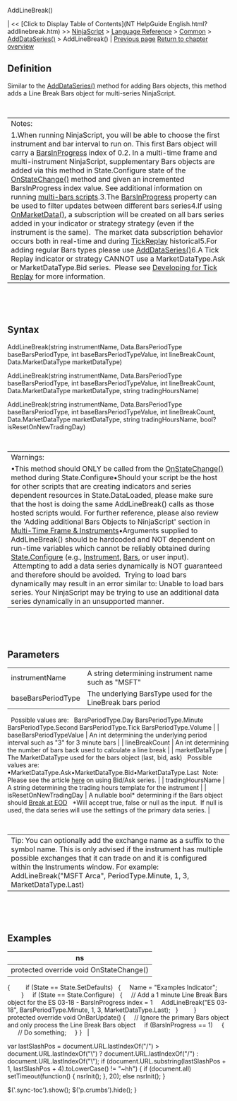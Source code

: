 ﻿










 


AddLineBreak()







| &lt;&lt; [Click to Display Table of Contents](NT HelpGuide English.html?addlinebreak.htm) &gt;&gt;
 [NinjaScript](ninjascript.htm) &gt; [Language Reference](language_reference_wip.htm) &gt; [Common](common.htm) &gt; [AddDataSeries()](adddataseries.htm) &gt;
AddLineBreak() | [Previous page](addkagi.htm)
[Return to chapter overview](adddataseries.htm)










Definition
----------


Similar to the [AddDataSeries()](adddataseries.htm) method for adding Bars objects, this method adds a Line Break Bars object for multi-series NinjaScript. 


 




|  |
| --- |
| Notes:  
1.When running NinjaScript, you will be able to choose the first instrument and bar interval to run on. This first Bars object will carry a [BarsInProgress](barsinprogress.htm) index of 0.2. In a multi-time frame and multi-instrument NinjaScript, supplementary Bars objects are added via this method in State.Configure state of the [OnStateChange()](onstatechange.htm) method and given an incremented BarsInProgress index value. See additional information on running [multi-bars scripts](multi-time_frame__instruments.htm).3.The [BarsInProgress](barsinprogress.htm) property can be used to filter updates between different bars series4.If using [OnMarketData()](onmarketdata.htm), a subscription will be created on all bars series added in your indicator or strategy strategy (even if the instrument is the same).  The market data subscription behavior occurs both in real-time and during [TickReplay](developing_for__tick_replay.htm) historical5.For adding regular Bars types please use [AddDataSeries()](adddataseries.htm)6.A Tick Replay indicator or strategy CANNOT use a MarketDataType.Ask or MarketDataType.Bid series.  Please see [Developing for Tick Replay](developing_for__tick_replay.htm) for more information. |



 


 


Syntax
------


AddLineBreak(string instrumentName, Data.BarsPeriodType baseBarsPeriodType, int baseBarsPeriodTypeValue, int lineBreakCount, Data.MarketDataType marketDataType)  

AddLineBreak(string instrumentName, Data.BarsPeriodType baseBarsPeriodType, int baseBarsPeriodTypeValue, int lineBreakCount, Data.MarketDataType marketDataType, string tradingHoursName)  

AddLineBreak(string instrumentName, Data.BarsPeriodType baseBarsPeriodType, int baseBarsPeriodTypeValue, int lineBreakCount, Data.MarketDataType marketDataType, string tradingHoursName, bool? isResetOnNewTradingDay)


 




|  |
| --- |
| Warnings:  
•This method should ONLY be called from the [OnStateChange()](onstatechange.htm) method during State.Configure•Should your script be the host for other scripts that are creating indicators and series dependent resources in State.DataLoaded, please make sure that the host is doing the same AddLineBreak() calls as those hosted scripts would. For further reference, please also review the 'Adding additional Bars Objects to NinjaScript' section in [Multi-Time Frame &amp; Instruments](multi-time_frame__instruments.htm)•Arguments supplied to AddLineBreak() should be hardcoded and NOT dependent on run-time variables which cannot be reliably obtained during [State.Configure](state.htm) (e.g., [Instrument](instrument.htm), [Bars](bars.htm), or user input).  Attempting to add a data series dynamically is NOT guaranteed and therefore should be avoided.  Trying to load bars dynamically may result in an error similar to: Unable to load bars series. Your NinjaScript may be trying to use an additional data series dynamically in an unsupported manner. |



 


 


Parameters
----------




|  |  |
| --- | --- |
| instrumentName | A string determining instrument name such as "MSFT" |
| baseBarsPeriodType | The underlying BarsType used for the LineBreak bars period
 
Possible values are:
 
BarsPeriodType.Day
BarsPeriodType.Minute
BarsPeriodType.Second
BarsPeriodType.Tick
BarsPeriodType.Volume |
| baseBarsPeriodTypeValue | An int determining the underlying period interval such as "3" for 3 minute bars |
| lineBreakCount | An int determining the number of bars back used to calculate a line break |
| marketDataType | The MarketDataType used for the bars object (last, bid, ask)
 
Possible values are:
 
•MarketDataType.Ask•MarketDataType.Bid•MarketDataType.Last 
Note: Please see the article [here](using_historical_bid_ask_serie.htm) on using Bid/Ask series. |
| tradingHoursName | A string determining the trading hours template for the instrument |
| isResetOnNewTradingDay | A nullable bool* determining if the Bars object should [Break at EOD](break_at_eod.htm)
 
*Will accept true, false or null as the input.  If null is used, the data series will use the settings of the primary data series. |



 




|  |
| --- |
| Tip: You can optionally add the exchange name as a suffix to the symbol name. This is only advised if the instrument has multiple possible exchanges that it can trade on and it is configured within the Instruments window. For example: AddLineBreak("MSFT Arca", PeriodType.Minute, 1, 3, MarketDataType.Last) |



 


 


Examples
--------




| ns |
| --- |
| protected override void OnStateChange()
{      
   if (State == State.SetDefaults)
   {
     Name = "Examples Indicator";            
   }
 
   if (State == State.Configure)
   {
     // Add a 1 minute Line Break Bars object for the ES 03-18 - BarsInProgress index = 1 
     AddLineBreak("ES 03-18", BarsPeriodType.Minute, 1, 3, MarketDataType.Last);
   }         
}
 
protected override void OnBarUpdate() 
{ 
     // Ignore the primary Bars object and only process the Line Break Bars object 
     if (BarsInProgress == 1)
     {
         // Do something;
     }
}    |






 
 var lastSlashPos = document.URL.lastIndexOf("/") &gt; document.URL.lastIndexOf("\\") ? document.URL.lastIndexOf("/") : document.URL.lastIndexOf("\\");
 if (document.URL.substring(lastSlashPos + 1, lastSlashPos + 4).toLowerCase() != "~hh") {
 if (document.all) setTimeout(function() {
 nsrInit();
 }, 20);
 else nsrInit();
 }
 
 
 $('.sync-toc').show();
 $('p.crumbs').hide();
 }
 
 
 



